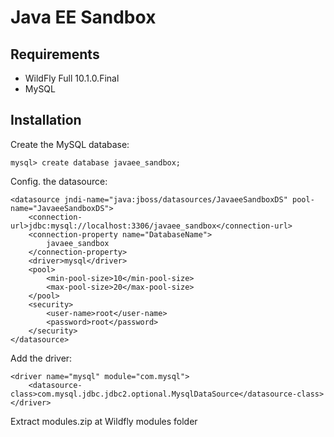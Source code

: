 # Java EE Sandbox

## Requirements
* WildFly Full 10.1.0.Final
* MySQL

## Installation
Create the MySQL database:
```
mysql> create database javaee_sandbox;
```

Config. the datasource:
```
<datasource jndi-name="java:jboss/datasources/JavaeeSandboxDS" pool-name="JavaeeSandboxDS">
    <connection-url>jdbc:mysql://localhost:3306/javaee_sandbox</connection-url>
    <connection-property name="DatabaseName">
    	javaee_sandbox
    </connection-property>
    <driver>mysql</driver>
    <pool>
    	<min-pool-size>10</min-pool-size>
    	<max-pool-size>20</max-pool-size>
    </pool>
    <security>
        <user-name>root</user-name>
        <password>root</password>
    </security>
</datasource>
```

Add the driver:
```
<driver name="mysql" module="com.mysql">
    <datasource-class>com.mysql.jdbc.jdbc2.optional.MysqlDataSource</datasource-class>
</driver>
```

Extract modules.zip at Wildfly modules folder
